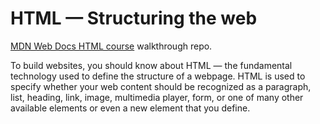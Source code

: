 # HTML — Structuring the web

[MDN Web Docs HTML course](https://developer.mozilla.org/docs/Learn/HTML) walkthrough repo.

To build websites, you should know about HTML — the fundamental technology used to define the structure of a webpage. HTML is used to specify whether your web content should be recognized as a paragraph, list, heading, link, image, multimedia player, form, or one of many other available elements or even a new element that you define.
